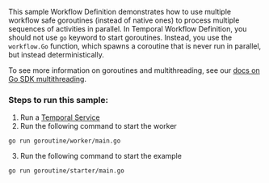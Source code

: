 This sample Workflow Definition demonstrates how to use multiple workflow safe goroutines (instead of native ones) to
process multiple sequences of activities in parallel.
In Temporal Workflow Definition, you should not use `go` keyword to start goroutines. Instead, you use the `workflow.Go`
function, which spawns a coroutine that is never run in parallel, but instead deterministically. 

To see more information on goroutines and multithreading, see our
[docs on Go SDK multithreading](https://docs.temporal.io/develop/go/go-sdk-multithreading).

### Steps to run this sample:

1) Run a [Temporal Service](https://github.com/temporalio/samples-go/tree/main/#how-to-use)
2) Run the following command to start the worker

```
go run goroutine/worker/main.go
```

3) Run the following command to start the example

```
go run goroutine/starter/main.go
```
